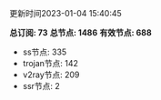 更新时间2023-01-04 15:40:45

**总订阅: 73**
**总节点: 1486**
**有效节点: 688**
- ss节点: 335
- trojan节点: 142
- v2ray节点: 209
- ssr节点: 2
